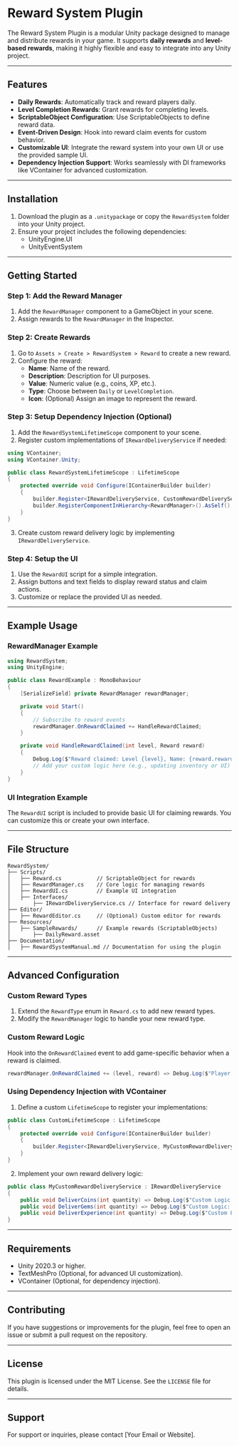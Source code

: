 # Reward System Plugin

The Reward System Plugin is a modular Unity package designed to manage and distribute rewards in your game. It supports **daily rewards** and **level-based rewards**, making it highly flexible and easy to integrate into any Unity project.

---

## Features

- **Daily Rewards**: Automatically track and reward players daily.
- **Level Completion Rewards**: Grant rewards for completing levels.
- **ScriptableObject Configuration**: Use ScriptableObjects to define reward data.
- **Event-Driven Design**: Hook into reward claim events for custom behavior.
- **Customizable UI**: Integrate the reward system into your own UI or use the provided sample UI.
- **Dependency Injection Support**: Works seamlessly with DI frameworks like VContainer for advanced customization.

---

## Installation

1. Download the plugin as a `.unitypackage` or copy the `RewardSystem` folder into your Unity project.
2. Ensure your project includes the following dependencies:
   - UnityEngine.UI
   - UnityEventSystem

---

## Getting Started

### Step 1: Add the Reward Manager

1. Add the `RewardManager` component to a GameObject in your scene.
2. Assign rewards to the `RewardManager` in the Inspector.

### Step 2: Create Rewards

1. Go to `Assets > Create > RewardSystem > Reward` to create a new reward.
2. Configure the reward:
   - **Name**: Name of the reward.
   - **Description**: Description for UI purposes.
   - **Value**: Numeric value (e.g., coins, XP, etc.).
   - **Type**: Choose between `Daily` or `LevelCompletion`.
   - **Icon**: (Optional) Assign an image to represent the reward.

### Step 3: Setup Dependency Injection (Optional)

1. Add the `RewardSystemLifetimeScope` component to your scene.
2. Register custom implementations of `IRewardDeliveryService` if needed:

```csharp
using VContainer;
using VContainer.Unity;

public class RewardSystemLifetimeScope : LifetimeScope
{
    protected override void Configure(IContainerBuilder builder)
    {
        builder.Register<IRewardDeliveryService, CustomRewardDeliveryService>().AsImplementedInterfaces();
        builder.RegisterComponentInHierarchy<RewardManager>().AsSelf();
    }
}
```

3. Create custom reward delivery logic by implementing `IRewardDeliveryService`.

### Step 4: Setup the UI

1. Use the `RewardUI` script for a simple integration.
2. Assign buttons and text fields to display reward status and claim actions.
3. Customize or replace the provided UI as needed.

---

## Example Usage

### RewardManager Example

```csharp
using RewardSystem;
using UnityEngine;

public class RewardExample : MonoBehaviour
{
    [SerializeField] private RewardManager rewardManager;

    private void Start()
    {
        // Subscribe to reward events
        rewardManager.OnRewardClaimed += HandleRewardClaimed;
    }

    private void HandleRewardClaimed(int level, Reward reward)
    {
        Debug.Log($"Reward claimed: Level {level}, Name: {reward.rewardName}, Value: {reward.quantity}");
        // Add your custom logic here (e.g., updating inventory or UI)
    }
}
```

### UI Integration Example

The `RewardUI` script is included to provide basic UI for claiming rewards. You can customize this or create your own interface.

---

## File Structure

```
RewardSystem/
├── Scripts/
│   ├── Reward.cs           // ScriptableObject for rewards
│   ├── RewardManager.cs    // Core logic for managing rewards
│   ├── RewardUI.cs         // Example UI integration
│   ├── Interfaces/
│       ├── IRewardDeliveryService.cs // Interface for reward delivery
├── Editor/
│   ├── RewardEditor.cs     // (Optional) Custom editor for rewards
├── Resources/
│   ├── SampleRewards/      // Example rewards (ScriptableObjects)
│       ├── DailyReward.asset
├── Documentation/
│   ├── RewardSystemManual.md // Documentation for using the plugin
```

---

## Advanced Configuration

### Custom Reward Types

1. Extend the `RewardType` enum in `Reward.cs` to add new reward types.
2. Modify the `RewardManager` logic to handle your new reward type.

### Custom Reward Logic

Hook into the `OnRewardClaimed` event to add game-specific behavior when a reward is claimed.

```csharp
rewardManager.OnRewardClaimed += (level, reward) => Debug.Log($"Player claimed Level {level}: {reward.rewardName}");
```

### Using Dependency Injection with VContainer

1. Define a custom `LifetimeScope` to register your implementations:

```csharp
public class CustomLifetimeScope : LifetimeScope
{
    protected override void Configure(IContainerBuilder builder)
    {
        builder.Register<IRewardDeliveryService, MyCustomRewardDeliveryService>().AsImplementedInterfaces();
    }
}
```

2. Implement your own reward delivery logic:

```csharp
public class MyCustomRewardDeliveryService : IRewardDeliveryService
{
    public void DeliverCoins(int quantity) => Debug.Log($"Custom Logic: Delivered {quantity} Coins");
    public void DeliverGems(int quantity) => Debug.Log($"Custom Logic: Delivered {quantity} Gems");
    public void DeliverExperience(int quantity) => Debug.Log($"Custom Logic: Delivered {quantity} XP");
}
```

---

## Requirements

- Unity 2020.3 or higher.
- TextMeshPro (Optional, for advanced UI customization).
- VContainer (Optional, for dependency injection).

---

## Contributing

If you have suggestions or improvements for the plugin, feel free to open an issue or submit a pull request on the repository.

---

## License

This plugin is licensed under the MIT License. See the `LICENSE` file for details.

---

## Support

For support or inquiries, please contact [Your Email or Website].

